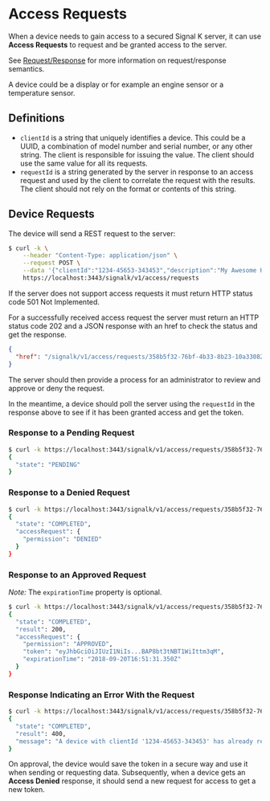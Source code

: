 # Access Requests

When a device needs to gain access to a secured Signal K server, it can use __Access Requests__ to request and be
granted access to the server.

See [Request/Response](request_response.md) for more information on request/response semantics.

A device could be a display or for example an engine sensor or a temperature sensor.

## Definitions

* `clientId` is a string that uniquely identifies a device. This could be a UUID, a combination of model number and
  serial number, or any other string. The client is responsible for issuing the value. The client should use the same
  value for all its requests.
* `requestId` is a string generated by the server in response to an access request and used by the client to correlate
  the request with the results. The client should not rely on the format or contents of this string.

## Device Requests

The device will send a REST request to the server:

```sh
$ curl -k \
    --header "Content-Type: application/json" \
    --request POST \
    --data '{"clientId":"1234-45653-343453","description":"My Awesome Humidity Sensor"}' \
    https://localhost:3443/signalk/v1/access/requests
```

If the server does not support access requests it must return HTTP status code 501 Not Implemented.

For a successfully received access request the server must return an HTTP status code 202 and a JSON response with an
href to check the status and get the response.

```json
{
  "href": "/signalk/v1/access/requests/358b5f32-76bf-4b33-8b23-10a330827185"
}
```

The server should then provide a process for an administrator to review and approve or deny the request.

In the meantime, a device should poll the server using the `requestId` in the response above to see if it has been
granted access and get the token.

### Response to a Pending Request

```sh
$ curl -k https://localhost:3443/signalk/v1/access/requests/358b5f32-76bf-4b33-8b23-10a330827185
{
  "state": "PENDING"
}
```

### Response to a Denied Request

```sh
$ curl -k https://localhost:3443/signalk/v1/access/requests/358b5f32-76bf-4b33-8b23-10a330827185
{
  "state": "COMPLETED",
  "accessRequest": {
    "permission": "DENIED"
  }
}
```

### Response to an Approved Request

_Note:_ The `expirationTime` property is optional.

```sh
$ curl -k https://localhost:3443/signalk/v1/access/requests/358b5f32-76bf-4b33-8b23-10a330827185
{
  "state": "COMPLETED",
  "result": 200,
  "accessRequest": {
    "permission": "APPROVED",
    "token": "eyJhbGciOiJIUzI1NiIs...BAP8bt3tNBT1WiIttm3qM",
    "expirationTime": "2018-09-20T16:51:31.350Z"
  }
}
```

### Response Indicating an Error With the Request

```sh
$ curl -k https://localhost:3443/signalk/v1/access/requests/358b5f32-76bf-4b33-8b23-10a330827185
{
  "state": "COMPLETED",
  "result": 400,
  "message": "A device with clientId '1234-45653-343453' has already requested access"
}
```

On approval, the device would save the token in a secure way and use it when sending or requesting data. Subsequently,
when a device gets an __Access Denied__ response, it should send a new request for access to get a new token.
